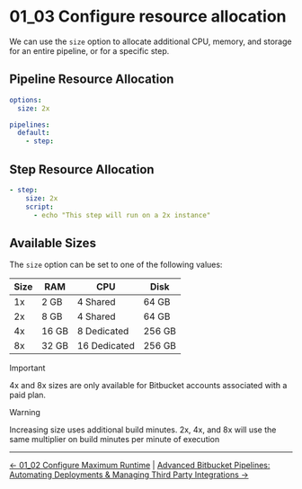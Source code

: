 # 01_03 Configure resource allocation

We can use the `size` option to allocate additional CPU, memory, and storage for an entire pipeline, or for a specific step.

## Pipeline Resource Allocation

```yaml
options:
  size: 2x

pipelines:
  default:
	- step:
```

## Step Resource Allocation

```yaml
- step:
    size: 2x
    script:
      - echo "This step will run on a 2x instance"
```

## Available Sizes

The `size` option can be set to one of the following values:

| Size | RAM    | CPU           | Disk   |
|------|--------|---------------|--------|
| 1x   | 2 GB   | 4 Shared      | 64 GB  |
| 2x   | 8 GB   | 4 Shared      | 64 GB  |
| 4x   | 16 GB  | 8 Dedicated   | 256 GB |
| 8x   | 32 GB  | 16 Dedicated  | 256 GB |

> [!IMPORTANT]
> 4x and 8x sizes are only available for Bitbucket accounts associated with a paid plan.

> [!WARNING]
> Increasing size uses additional build minutes.
> 2x, 4x, and 8x will use the same multiplier on build minutes per minute of execution


<!-- FooterStart -->
---
[← 01_02 Configure Maximum Runtime](../01_02_configure_maximum_runtime/README.md) | [Advanced Bitbucket Pipelines: Automating Deployments & Managing Third Party Integrations →](../../README.md)
<!-- FooterEnd -->
